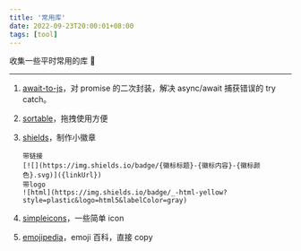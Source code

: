 ```yaml
---
title: '常用库'
date: 2022-09-23T20:00:01+08:00
tags: [tool]
---
```


收集一些平时常用的库 🚀

---

1. [await-to-js](https://github.com/scopsy/await-to-js/blob/master/src/await-to-js.ts)，对 promise 的二次封装，解决 async/await 捕获错误的 try catch。

2. [sortable](https://github.com/SortableJS/Sortable)，拖拽使用方便
3. [shields](https://shields.io/)，制作小徽章
   ```text
   带链接
   [![](https://img.shields.io/badge/{徽标标题}-{徽标内容}-{徽标颜色}.svg)]({linkUrl})
   带logo
   ![html](https://img.shields.io/badge/_-html-yellow?style=plastic&logo=html5&labelColor=gray)
   ```
4. [simpleicons](https://simpleicons.org/)，一些简单 icon
5. [emojipedia](https://emojipedia.org/)，emoji 百科，直接 copy
